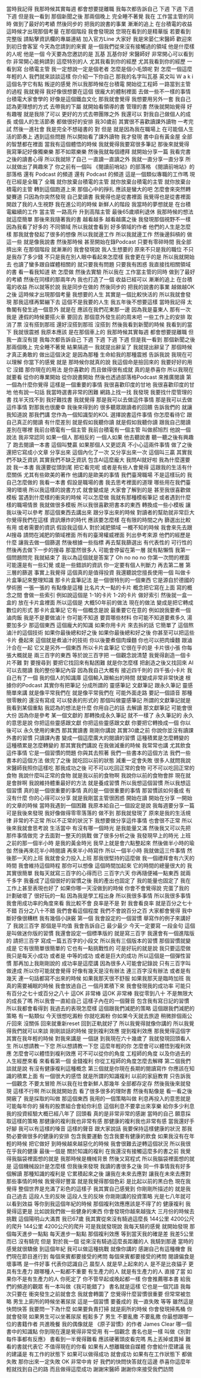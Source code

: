 當時我記得
我那時候其實每週
都會想要提離職
我每次都告訴自己
下週 下週 下週 下週
但是我一看到
那個新聞之後
那兩個晚上
完全睡不著覺
我在
工作當主管的同時
做到了最好的考績
然後同步的
把我的說書的事業
漸漸的追上
在台積電的收益
這時候才出現那個考量
在那個階段
我會發現說
您現在看到的是精華版
若要看到完整版
請點擊資訊欄的專屬連結
加入官方Line
大家好 我是宋晏仁宋醫師
歡迎來到初日會客室
今天為您請到的來賓
是一個我們從來沒有接觸過的領域
他是什麼樣的人呢
他是一個
今天要為您邀訪的是
瓦基
瓦基你好
宋醫師好 非常開心可以看到你
非常開心能夠請到
這麼特別的人
尤其我看到你的經歷
尤其我看到你的經歷
一看到寫
台積電主管
我一定想說一定是個老者
怎麼是個小毛頭呢
對 怎麼一個這麼年輕的人
我們就來談談這樣
你介紹一下你自己
那我的名字叫瓦基
英文叫 W a k i
這個名字它有點
叛逆的感覺
所以我那時候在台積電
開始從工程師
一路當到主管的過程
我就覺得
我好像很想要在這個
很龐大的體制裡面
去做一些不一樣的事情
台積電大家會學的
好像是這個鐵血文化
那我就會覺得
我想要用另外一套
我自己認為更理想的方式
去帶我的下屬
就開始看領導的書
管理的書
然後就開始覺得
好有趣喔
就是我除了可以
更好的方式去帶團隊之外
我還可以
對我自己做個人的成長
或個人的生活節奏
都做很好的安排
我30歲前
其實很不喜歡讀課外讀物
一考完試
然後一進社會
我是完全不想碰書的
對 但是
就是因為我在職場上
在可能個人生活的節奏上
遇到這些問題
所以開始看了課外讀物
我才發現
書中自有黃金屋
全部的智慧都在裡面
當我有這個體悟的時候
我就覺得我要寫很多筆記
那後來就覺得
我寫筆記好像獨樂樂
那不如眾樂樂
然後我就每個禮拜
就開始分享一篇
我看完書之後的讀書心得
所以我就除了自己
一直讀一直讀之外
我就一直分享一直分享
所以就做出了興趣來了
你之前有一個叫
《閱讀前哨站》的部落格
《閱讀前哨站》的部落格
還有 Podcast 的頻道
還有 Podcast 的頻道
這是一個類似專職的工作嗎
現在已經是全職了
全職
就你放棄台積電的主管
就你放棄台積電的主管
就你放棄台積電的主管
轉到這個跑道上來
那個心中的掙扎
應該是蠻大的吧
怎麼會來突然轉變賽道
只因為你突然發現
自己愛讀書
我覺得也是從書裡面
我覺得也是從書裡面
開啟了我的人生視野
我在進公司的時候
新鮮人的階段
我當時的夢想就是
在台積電繼續的工作
當主管 一路高升
升到高階主管
最後65歲順利退休
我那時候的想法就這麼簡單
那後來我隨著我的書
越看越多 越看越廣之後
我發現那個視野不一樣
因為我看了好多的
不同領域
所以我就會看到
好多領域的作者
他們的人生是怎麼樣
那我就會發起了很多的想像
所以我就邊工作
所以我就邊工作
然後邊斜槓的
做這一些
就是像我說書
然後那時候
甚至開始在錄Podcast
只要有零碎時間
我全部擠出來
在那個階段
就漸漸的
我會發現說
我人生想要的
原來不只是我的職位
不只是我存了多少錢
不只是我在別人眼中看起來怎麼樣
我會更在乎的是
所以我就開始去
也讀了蠻多跟自媒體相關的
就只要我有問題
只要我有困惑
我直接找相關領域的書
看一看我知道
欸 怎麼做
然後去實驗
所以我在
工作當主管的同時
做到了最好的考績
然後在同樣的那兩年內
我也打造了一個
收益已經可以
漸漸的追上
在台積電的收益
所以就等於說
我是同步在做的
然後同步的
把我的說書的事業
越做越OK之後
這時候才出現那個考量
我想要的人生
其實是一個比較快活的
所以我就會發現
那我這樣再緊繃下去
這個不是我要的人生
我五年後不想要這樣
當時我記得
太魯閣有發生過一個意外
就是在
應該在我們花東那一邊
因為我是臺東人
那有一次我是
連假的時候要搭火車
要回去
那個意外發生前的周末吧
一些工作上的安排
取消了票
沒有搭到那班
還好沒搭到那班
沒搭到
然後我看到新聞的時候
我看到的當下
我就很震撼
我原本應該
是在那個車上的
我那時候其實每週
都會想要提離職
但我一直沒有提
我每次都告訴自己
下週 下週 下週 下週
但是我一看到
那個新聞之後
那兩個晚上
完全睡不著覺
結果隔週一
我就提出辭呈了
我就提出辭呈了
那個時候才真正勇敢的
做出這個決定
是因為那種
生命給我的那種震撼
告訴我說
我現在可以理解
你當下的感覺
就是
那時候你就真的說
我這個命是撿回來的
我要好好的用它
沒錯
那你現在的用法
是你喜歡的
而且做得很有成就
真的是恭喜你
所以我現在就要看
從你的專業開始
從你說書開始
然後也透過部落格Podcast
來推廣閱讀
第一個為什麼你覺得
這樣是一個重要的事情
我很喜歡印度的甘地
我很喜歡印度的甘地
他有說一句話
我當時選書非常的困難
網路上找一找
我發現
我要找什麼管理的書
找半天找不到
我好難找書
我就覺得
那是我可以去做這件事情
那是我可以去做這件事情
對那我也很慶幸
我後來得到的
很多聽眾跟讀者的回饋
告訴我們的
就讓我知道說
那我們講
您作為一個知識型的KOL
選擇說書這件事情
你怎麼看待它
跟自己真正的閱讀
有什麼差別
就是假如我聽你讀
就是假如我聽你讀
跟我自己閱讀
差別在哪裡
我前台積電有一個主管
我前台積電有一個主管
叫做郝旭烈
他說一個說法
我非常認同
如果一個人
那相反的
一個人如果
他去聽說書
聽一聽之後有興趣了
跑去閱讀一本書
這個叫雙贏
如果那個人又更認真
不小心這兩件事情
做了之後
還把它寫成小文章
分享出來
這個內化了一次
又分享出來一次
這個叫三贏
其實我們不缺乏資訊
其實我們不缺乏資訊
包含AI這麼龐大
我問AI就好啦
我為什麼還要說
我一本書
我還要從頭到尾
把它看完呢
或者是有些人會覺得
這跟我的生活有什麼關係
尤其有些歐美的著作
他講的是歐美的事情
我們臺灣職場
不是這樣玩的
我自己怎麼做的
我看一本書
假設是職場的書
我去思考裡面的道理
哪些用在我們臺灣的環境
所以我這樣的說書方式
就會變成是
大家會了解到的是
甚至我很喜歡做模板
當遇到什麼樣的衝突的時候
可以怎麼做
我就有那種模板筆記
或者遇到什麼樣的職場情景
我就做很多模板
所以我很喜歡把書本的東西
轉換成一些小模板
讓我以後可以參考
那這個東西去講出來
跟分享出來的時候
對讀者的幫助就非常巨大
你覺得我們在這樣
資訊爆炸的時代
應該要怎麼樣
在有限的時間之內
篩選出比較有用
或者需要的資訊
假設我這個人
對於減肥領域
一概不知的時候
我會來先去跟AI搜尋
請問在減肥的領域裡面
所有的臺灣權威裡面
列出參考來源
他們的經歷是什麼
讓我去做一個篩選
然後根據一些指標
再去幫我篩選出
有代表性的
可行性的
然後再去做下一步的搜尋
那當然很多人
可能會停留在第一層
就有點懶惰
我第一個問題問完
我就結束了
我以為這個就是答案了
Oh no no no
你第一次問的裡面
可能還是有一些幻覺
或是一些錯誤的資訊
你一定要有個人判斷力
再去第二層
第三層的篩選
事實上我覺得
這個真的是值得投資
我還聽說您擅長使用一個
叫做卡片盒筆記來整理知識
那卡片盒筆記法
是一個很特別的一個東西
它是源自於德國的學術圈
一張一張的
有點像是這種
比名片大一點的卡片
概念把它寫在上面
寫的概念之間
會做一些索引
例如說這個是
1-1的卡片
1-2的卡片
做好索引
然後就一盒一盒的
放在卡片盒裡面
所以這個是
大概50年前的做法
現在的做法
變成是把它轉成數位的形式
那卡片盒筆記
它有一個概念是說
最重要它在意的
例如說我要煮一個滷肉飯
我是不是要做滷汁
你可能不知道
要買哪些材料
你可能不知道要煮多久
湯要加多少
那這個東西
這個龐大的知識
如果你用卡片
來去拆的話
它簡單了
這個熬滷汁的這個技術
如果你最後總和好之後
如果你最後總和好之後
你甚至可以把這些卡片
疊起來
這個就是煮滷汁的技術
你以後要煮個肉燥麵
你也可以把肉燥麵
跟滷汁合在一起
它又是另外一個東西
所以卡片盒筆記
它很在乎的是
卡片很小張
你每張大概就是
兩三百字的東西
等於說三百字把
一個觀念說清楚
我覺得創造一個卡片不難
對
要搜尋到
要把它找回來有點困難
就是你怎麼樣
把創造之後又找回來
AI可以去閱讀
我的整份筆記內容
因為我自己大概有
接近四千則的
四千張小卡片
我自己有了一個
我的個人的知識庫
這個輸入跟輸出的時間
就變成非常非常快速
根據你的Podcast
其實你有把筆記
分成所謂的
靈感筆記
文獻筆記
跟永久筆記
靈感簡單來講
就是像平常我們在
就是像平常我們在
可能外面走路
要記一個語音
那種很零散的
還沒有寫成
可以發表的形式的
那個叫做靈感筆記
所謂的文獻筆記就是
我看到某個重點
我認為的想法是什麼
你用自己的話
去解讀
那文獻筆記
可能會很大份
因為你是參考
某一個文獻的
那轉換成永久筆記
就不一樣了
永久筆記的
永久的意思是說
你把這些靈感跟文獻
你把這些靈感跟文獻
你要把它轉換成一個
你以後可以
永久使用的東西
那其實讀書
剛剛你講說
其實30歲之前
你說你並沒有讀課外書的習慣
只讀課內書
變成一個這麼廣大的閱讀的習慣
這種積累是怎麼轉變的
這種積累是怎麼轉變的
那其實我們講說
在我做減重的時候
我常常也講
尤其飲食這件事情
它是一個習慣的問題
你與其去照著
我們一些書本的這個方法
我們一些書本的這個方法
做完了之後
就吃回以前的狀態
減重一定會失敗
很多人就問我說
宋醫師我照你這樣吃
那我成功之後
可不可以吃回正常的食物
可不可以吃回正常的食物
我說什麼叫正常的食物
就是我以前的食物啊
我說你以前的食物會胖
現在就是會胖啊
我說維持體重最好的方法
就是養成習慣
所以我想這個習慣
所以我想這個習慣
真的是一個很重要的事情
真的是一個很重要的事情
那習慣該如何養成
有沒有什麼
你的心得可以分享
就是我剛當主管很困惑
開始在讀
開始在分享
一開始的文章的時候
當時我遇到一個困難
我原本給自己一個設定是說
我每週要分享一篇
可是我後來發現
我好像做得零零落落的
做不到
那我就發現了
原來是我的生活規律
非常的不正常
所以不正常的狀況下
我想要做分享這件事情
也會很不正常
所以後來我就會思考說
生活當中
有沒有哪一個時光
是我能量又滿
然後我又可以先把那件事情做完
才去面對一整天的挑戰
做了很多分析之後
我發現早上的時光
上班之前的那一個半小時
是我的黃金時光
我早上就是會六點整起來
然後做半小時的瑜伽
然後再來花半小時閱讀
再來半小時寫作
所以一個半小時
我就做這三件事情
然後那一天的上班
我就會全力投入上班
那我很堅持的這麼做
我一個禮拜會有六天的時間
我會維持這個時程
那你可以想像
這個時間加起來
它的時間的總量很大的
我其實很簡單
我每天就寫三百字的心得而已
三百字六天
你再隨便補一點東西
就兩千多字
我養成了這個很好的習慣之後
我的產出也固定了
我的能量也固定了
我在工作上甚至表現也好了
如果你哪一天沒做到的時候
你會不會覺得說
完蛋了我的
計劃破壞了
很好玩的一點
因為我是學工程出身
所以我很多事情
所以我很多事情
我會用成功率的角度來看
我比較不會
良率是不是
對 我會看良率
就是百分之七十不錯
百分之八十不錯
我們會看這個程度
我們不會說百分之百
大家都會覺得
我中斷好像很糟糕
我有幾個小訣竅
第一個
我會設定的一個習慣
舉寫作的例子來講好了
我說三百字
那個是平均值
我會告訴自己
最少最少
今天一定要寫
一段金句
這個是叫做迷你版的習慣
我還會設定一個標準版的
就是寫三百字
我還會有一個進階版的
請把三百字
寫成一篇五百字的小段文
所以我有三個版本的習慣
那個習慣就變成是
它有很簡單很簡單的
它也有一點挑戰性的
可是好玩的就是說
我只要這麼做
我只是每天小成功
或者是
中等的成功
或者是巨大的成功
所以這個是一個彈性習慣
那再加上我剛剛說的
成功率是這麼講
因為很多人可能會記錄說
只有三百字叫做達成
所以你可能就會覺得
好像有幾天是沒有辦法
連三百字沒有辦法
或者是有幾天
連一句話都寫不出來的時候
如果我那天很不舒服
如果我那天是臨時加班
我真的需要補眠的時候
我會放過自己
一個月累積下來
我會發現我的成功率
可能只有百分之七十或百分之八十
這OK 非常棒
這OK 非常棒
我從零到八十
不是無限大的成長了嗎
所以我會一直給自己
這樣子內在的一個聲音
包含我有寫日記的習慣
所以我都會看得到
我過去的表現怎麼樣
這個跟我們減肥的策略
這個跟我們減肥的策略
有一點類似
今天很想吃澱粉
你就吃澱粉
你如果今天就去旅遊
稍微胖個兩公斤回來
沒關係
回來就重新reset
回到正軌就好了
所以我覺得就像你講的
所以我覺得我們就可以來談
剛剛談話的時候
提到複利效應
提到複利效應
那我覺得這個字
其實在我年輕的時候
對我來講是
一個謎
到我現在六十幾歲了
我就發現回頭看人生
所以想請教一下您
所以想請教一下您
這麼年輕的你
怎麼會可以體悟到複利效應
怎麼會可以體悟到複利效應
可不可以從你的角度
工程師的角度
以及你過去的人生經歷來看
來看看第一個
金錢複利
你從工程師的角度怎麼去解釋
第二個我們談就是說
有沒有健康複利這種概念
第三個就是你現在長期的閱讀寫作
你應該在知識的積累上面
有一個很大的感悟
就是所謂的知識複利
以前的家庭教育
只告訴我一個觀念
不要太冒險
所以我在社會新鮮人那幾年
全部都存定存
然後我後來就發現
這樣不行啊
所以我就開始去
看了很多很多的理財書
然後有點像是
看一看之後開竅了
我是採取的叫做
那這個東西
我用的一個策略叫做
利息再投入的意思就是
可能每年你的
擁有的股票組合會給你利息
這個利息不要拿出來享樂
給你多少利息
我的投資經驗大概已經八年了
回頭看
真的是非常非常的感謝
當時的自己
願意採取這樣的策略
那健康的複利我也非常有感
那健康的複利我也非常有感
當我還好手好腳
我可以有這樣的嗓音
這樣的聲音
跟大家說話
我要保持這樣健康的狀況
那我勢必要做很多的健康的安排
包含我要運動
包含我要有健康的飲食
如果我沒有在年輕的時候
把它做好
到時候越來越惡化的時候
我會很難去逆轉這個狀況
所以我很在乎我的健康
最後一個是
關於知識的複利
在我還沒有接觸這麼多的書之前
我覺得我腦袋裡面想的就是
我那時候是機械背景
然後又寫程式
所以我腦袋裡面想的就是
這個機械設計是怎麼樣
但我後來發現
我讀的書很多之後
同一件事情我有好多個解讀
那種知識的複利是
它累積起來之後
讓我在未來去應對
讓我在未來去應對
那些事情的時候
我覺得好豐富
就是我覺得那個色彩
是比起以前的黑白色
現在我覺得
整個世界是充滿了彩色的這樣子
我其實自己感覺到
你剛剛所描述的
就是我自己過去
這段人生的反映
這段人生的反映
你剛剛講的投資策略
光是七八年就可以看到效益
等你到我這個年紀的時候
那個複利效應應該是不得了的
健康複利
我覺得這更是
比如說我們做一些健身的東西
你會發現你越來越強大
三月份的時候去挑戰
這個陽明山大滿貫
我已67歲
我其實從來沒有騎過這麼長
144公里 4200公尺的爬升
144公里 4200公尺的爬升
可是我就發現說
我每天騎的感覺
就開始發現
那個每天進步一點點
每天進步一點點
那個複利效應
等到當天我的確是差
我差5公里而已
沒有騎完
但是
對於我一個
從來沒有騎過這麼長距離的人
我騎到那邊
當時的感覺就很驕傲
到這個年紀
我可以做這種挑戰
就像你講的
感謝自己有這種機會
我們現在節目進行到
每個來賓都要接受的拷問
每個來賓都要接受的拷問
閱讀偏食是壞事嗎
是一件好事
代表你認識自己
晨型人
就是早上起來的人
是不是比夜貓子
更具有生產力
跟哪種人一點都不重要
有生產力的人
就是有生產力的人
直接了當
如果你不是有生產力的人
你死定了
你不管早起或晚起都一樣
你會推薦哪本書
給我們的頻道的觀眾
有一本叫做《我可能錯了》
書名就是這樣
它也是一個咒語
我每次只要在
衝突發生之前就會念
我就會轉圜了
您覺得什麼習慣很重要
但常常被忽略
男生上廁所的時候坐著尿尿
這是一個習慣
要養成的
我一直失敗
等等
雖然這是快問快答
我要問一下為什麼
如果要負責打掃
就是廁所的時候
你會發現掃馬桶
你就會發現
如果男生可以坐著尿尿
輕鬆多了
男生 不要亂撒
不要亂撒
你最想跟哪一位的書籍作者
共進晚餐
我的偶像就是
《原子習慣》的作者
James Clear
哪一個書中的知識點
你到現在還是覺得非常受用
有一個觀念
書名也是一樣
叫做《別對每件事都有反應》
書看到一半覺得難看
應該硬著頭皮看完嗎
馬上丟掉或賣掉
難看的書就代表它
不值得現在的你看
如果有人想離職做自媒體
你會給什麼建議
我的建議是
有工作的狀態下
如果可以做得成功
就會成功
如果有在工作狀態下
都做失敗
那你出來一定失敗
OK
非常中肯
好 我們的快問快答就在這邊
恭喜你這麼年輕就找到自己的路
而且做得這麼成功
謝謝宋醫師
謝謝你來接受我們訪問